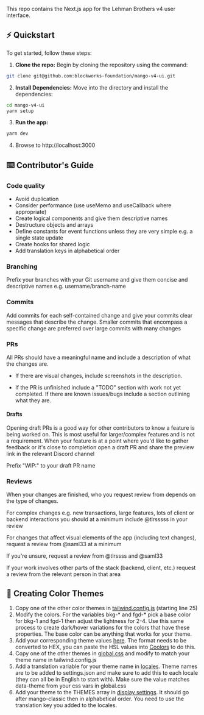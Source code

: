 This repo contains the Next.js app for the Lehman Brothers v4 user interface.

## ⚡️ Quickstart

To get started, follow these steps:

1. **Clone the repo:** Begin by cloning the repository using the command:

```bash
git clone git@github.com:blockworks-foundation/mango-v4-ui.git
```

2. **Install Dependencies:** Move into the directory and install the dependencies:

```bash
cd mango-v4-ui
yarn setup
```

3. **Run the app:**

```bash
yarn dev
```

4. Browse to http://localhost:3000

## ⌨️ Contributor's Guide

### Code quality

- Avoid duplication
- Consider performance (use useMemo and useCallback where appropriate)
- Create logical components and give them descriptive names
- Destructure objects and arrays
- Define constants for event functions unless they are very simple e.g. a single state update
- Create hooks for shared logic
- Add translation keys in alphabetical order

### Branching

Prefix your branches with your Git username and give them concise and descriptive names
e.g. username/branch-name

### Commits

Add commits for each self-contained change and give your commits clear messages that describe the change. Smaller commits that encompass a specific change are preferred over large commits with many changes

### PRs

All PRs should have a meaningful name and include a description of what the changes are.

- If there are visual changes, include screenshots in the description.

- If the PR is unfinished include a "TODO" section with work not yet completed. If there are known issues/bugs include a section outlining what they are.

#### Drafts

Opening draft PRs is a good way for other contributors to know a feature is being worked on. This is most useful for larger/complex features and is not a requirement. When your feature is at a point where you'd like to gather feedback or it's close to completion open a draft PR and share the preview link in the relevant Discord channel

Prefix "WIP:" to your draft PR name

### Reviews

When your changes are finished, who you request review from depends on the type of changes.

For complex changes e.g. new transactions, large features, lots of client or backend interactions you should at a minimum include @tlrsssss in your review

For changes that affect visual elements of the app (including text changes), request a review from @saml33 at a minimum

If you're unsure, request a review from @tlrssss and @saml33

If your work involves other parts of the stack (backend, client, etc.) request a review from the relevant person in that area

## 🎨 Creating Color Themes

1. Copy one of the other color themes in [tailwind.config.js](https://github.com/blockworks-foundation/mango-v4-ui/blob/main/tailwind.config.js) (starting line 25)
2. Modify the colors. For the variables bkg-\* and fgd-\* pick a base color for bkg-1 and fgd-1 then adjust the lightness for 2-4. Use this same process to create dark/hover variations for the colors that have these properties. The base color can be anything that works for your theme.
3. Add your corresponding theme values [here](https://github.com/blockworks-foundation/mango-v4-ui/blob/main/styles/colors.ts). The format needs to be converted to HEX, you can paste the HSL values into [Coolors](https://coolors.co/fff05a-ffd25a-ffaa5a-ff785a-191919) to do this.
4. Copy one of the other themes in [global.css](https://github.com/blockworks-foundation/mango-v4-ui/blob/main/styles/globals.css) and modify to match your theme name in tailwind.config.js
5. Add a translation variable for your theme name in [locales](https://github.com/blockworks-foundation/mango-v4-ui/tree/main/public/locales). Theme names are to be added to settings.json and make sure to add this to each locale (they can all be in English to start with). Make sure the value matches data-theme from your css vars in global.css
6. Add your theme to the THEMES array in [display settings](https://github.com/blockworks-foundation/mango-v4-ui/blob/main/components/settings/DisplaySettings.tsx). It should go after mango-classic then in alphabetical order. You need to use the translation key you added to the locales.
